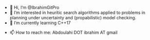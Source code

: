 - 👋 Hi, I’m @IbrahimGitPro
- 👀 I’m interested in heuritic search algorithms applied to problems in planning under uncertainty and (propabilistic) model checking.
- 🌱 I’m currently learning C++17
<!---- 💞️ I’m looking to collaborate on --->
- 📫 How to reach me: Abdoulahi DOT ibrahim AT gmail

<!---
IbrahimGitPro/IbrahimGitPro is a ✨ special ✨ repository because its `README.md` (this file) appears on your GitHub profile.
You can click the Preview link to take a look at your changes.
--->
